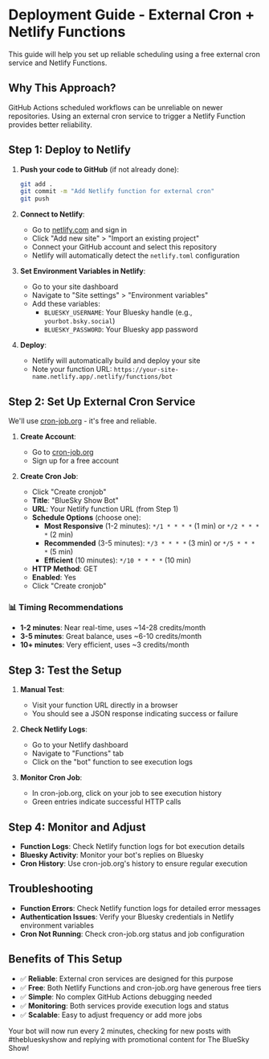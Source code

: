 # Deployment Guide - External Cron + Netlify Functions

This guide will help you set up reliable scheduling using a free external cron service and Netlify Functions.

## Why This Approach?

GitHub Actions scheduled workflows can be unreliable on newer repositories. Using an external cron service to trigger a Netlify Function provides better reliability.

## Step 1: Deploy to Netlify

1. **Push your code to GitHub** (if not already done):
   ```bash
   git add .
   git commit -m "Add Netlify function for external cron"
   git push
   ```

2. **Connect to Netlify**:
   - Go to [netlify.com](https://netlify.com) and sign in
   - Click "Add new site" > "Import an existing project"
   - Connect your GitHub account and select this repository
   - Netlify will automatically detect the `netlify.toml` configuration

3. **Set Environment Variables in Netlify**:
   - Go to your site dashboard
   - Navigate to "Site settings" > "Environment variables"
   - Add these variables:
     - `BLUESKY_USERNAME`: Your Bluesky handle (e.g., `yourbot.bsky.social`)
     - `BLUESKY_PASSWORD`: Your Bluesky app password

4. **Deploy**: 
   - Netlify will automatically build and deploy your site
   - Note your function URL: `https://your-site-name.netlify.app/.netlify/functions/bot`

## Step 2: Set Up External Cron Service

We'll use [cron-job.org](https://cron-job.org) - it's free and reliable.

1. **Create Account**:
   - Go to [cron-job.org](https://cron-job.org)
   - Sign up for a free account

2. **Create Cron Job**:
   - Click "Create cronjob"
   - **Title**: "BlueSky Show Bot"
   - **URL**: Your Netlify function URL (from Step 1)
   - **Schedule Options** (choose one):
     - **Most Responsive** (1-2 minutes): `*/1 * * * *` (1 min) or `*/2 * * * *` (2 min)
     - **Recommended** (3-5 minutes): `*/3 * * * *` (3 min) or `*/5 * * * *` (5 min)
     - **Efficient** (10 minutes): `*/10 * * * *` (10 min)
   - **HTTP Method**: GET
   - **Enabled**: Yes
   - Click "Create cronjob"

### 📊 Timing Recommendations
- **1-2 minutes**: Near real-time, uses ~14-28 credits/month
- **3-5 minutes**: Great balance, uses ~6-10 credits/month  
- **10+ minutes**: Very efficient, uses ~3 credits/month

## Step 3: Test the Setup

1. **Manual Test**:
   - Visit your function URL directly in a browser
   - You should see a JSON response indicating success or failure

2. **Check Netlify Logs**:
   - Go to your Netlify dashboard
   - Navigate to "Functions" tab
   - Click on the "bot" function to see execution logs

3. **Monitor Cron Job**:
   - In cron-job.org, click on your job to see execution history
   - Green entries indicate successful HTTP calls

## Step 4: Monitor and Adjust

- **Function Logs**: Check Netlify function logs for bot execution details
- **Bluesky Activity**: Monitor your bot's replies on Bluesky
- **Cron History**: Use cron-job.org's history to ensure regular execution

## Troubleshooting

- **Function Errors**: Check Netlify function logs for detailed error messages
- **Authentication Issues**: Verify your Bluesky credentials in Netlify environment variables
- **Cron Not Running**: Check cron-job.org status and job configuration

## Benefits of This Setup

- ✅ **Reliable**: External cron services are designed for this purpose
- ✅ **Free**: Both Netlify Functions and cron-job.org have generous free tiers
- ✅ **Simple**: No complex GitHub Actions debugging needed
- ✅ **Monitoring**: Both services provide execution logs and status
- ✅ **Scalable**: Easy to adjust frequency or add more jobs

Your bot will now run every 2 minutes, checking for new posts with #theblueskyshow and replying with promotional content for The BlueSky Show!
